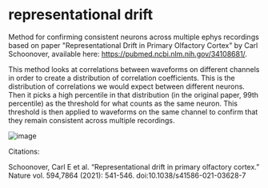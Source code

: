 # representational drift

Method for confirming consistent neurons across multiple ephys recordings based on paper "Representational Drift in Primary Olfactory Cortex" by Carl Schoonover, available here: https://pubmed.ncbi.nlm.nih.gov/34108681/.

This method looks at correlations between waveforms on different channels in order to create a distribution of correlation coefficients. This is the distribution of correlations we would expect between different neurons. Then it picks a high percentile in that distribution (in the original paper, 99th percentile) as the threshold for what counts as the same neuron. This threshold is then applied to waveforms on the same channel to confirm that they remain consistent across multiple recordings. 

![image](https://user-images.githubusercontent.com/92355713/142922922-42c3dddd-43fa-464a-9d86-c90d13fa6723.png)

Citations:

Schoonover, Carl E et al. “Representational drift in primary olfactory cortex.” Nature vol. 594,7864 (2021): 541-546. doi:10.1038/s41586-021-03628-7
